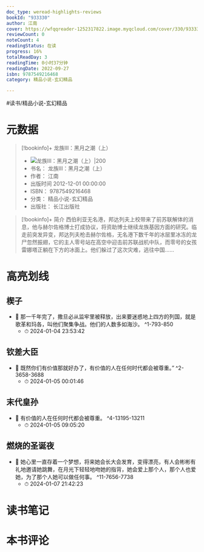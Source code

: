 ```yaml
---
doc_type: weread-highlights-reviews
bookId: "933330"
author: 江南
cover: https://wfqqreader-1252317822.image.myqcloud.com/cover/330/933330/t7_933330.jpg
reviewCount: 0
noteCount: 4
readingStatus: 在读
progress: 16%
totalReadDay: 3
readingTime: 0小时37分钟
readingDate: 2022-09-27
isbn: 9787549216468
category: 精品小说-玄幻精品

---
```


#读书/精品小说-玄幻精品

# 元数据
> [!bookinfo]+ 龙族Ⅲ：黑月之潮（上）
> - ![ 龙族Ⅲ：黑月之潮（上）|200](https://wfqqreader-1252317822.image.myqcloud.com/cover/330/933330/t7_933330.jpg)
> - 书名： 龙族Ⅲ：黑月之潮（上）
> - 作者： 江南
> - 出版时间 2012-12-01 00:00:00
> - ISBN： 9787549216468
> - 分类： 精品小说-玄幻精品
> - 出版社： 长江出版社

> [!bookinfo]+ 简介
> 西伯利亚无名港，邦达列夫上校带来了前苏联解体的消息，他与赫尔佐格博士打成协议，将资助博士继续龙族基因方面的研究。临走前突发异变，邦达列夫枪击赫尔佐格，无名港下数千年的冰层里冰冻的龙尸忽然振翅，它的主人零号站在高空中迎击前苏联战机中队，而零号的女孩雷娜塔正躺在下方的冰面上。他们躲过了这次灾难，逃往中国……
# 高亮划线

## 楔子


- 📌 那一千年完了，撒旦必从监牢里被释放，出来要迷惑地上四方的列国，就是歌革和玛各，叫他们聚集争战。他们的人数多如海沙。 ^1-793-850
    - ⏱ 2024-01-04 23:53:42 
## 钦差大臣


- 📌 既然你们有价值那就好办了，有价值的人在任何时代都会被尊重。” ^2-3658-3688
    - ⏱ 2024-01-05 00:01:46 
## 末代皇孙


- 📌 有价值的人在任何时代都会被尊重。 ^4-13195-13211
    - ⏱ 2024-01-05 09:05:20 
## 燃烧的圣诞夜


- 📌 她心里一直存着一个梦想，将来她会长大会发育，变得漂亮，有人会彬彬有礼地邀请她跳舞，在月光下轻轻地吻她的指背，她会爱上那个人，那个人也爱她，为了那个人她可以做任何事。 ^11-7656-7738
    - ⏱ 2024-01-07 21:42:23 
# 读书笔记

# 本书评论
